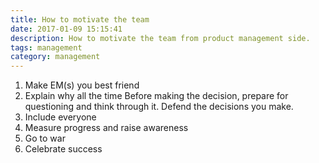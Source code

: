 ```yaml
---
title: How to motivate the team
date: 2017-01-09 15:15:41
description: How to motivate the team from product management side.
tags: management
category: management
---
```

1. Make EM(s) you best friend
2. Explain why all the time
	Before making the decision, prepare for questioning and think through it.
	Defend the decisions you make.
3. Include everyone
4. Measure progress and raise awareness
5. Go to war
6. Celebrate success